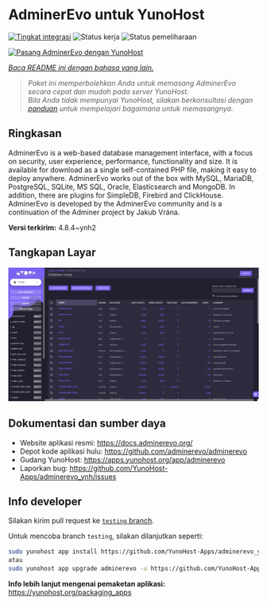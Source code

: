 <!--
N.B.: README ini dibuat secara otomatis oleh <https://github.com/YunoHost/apps/tree/master/tools/readme_generator>
Ini TIDAK boleh diedit dengan tangan.
-->

# AdminerEvo untuk YunoHost

[![Tingkat integrasi](https://apps.yunohost.org/badge/integration/adminerevo)](https://ci-apps.yunohost.org/ci/apps/adminerevo/)
![Status kerja](https://apps.yunohost.org/badge/state/adminerevo)
![Status pemeliharaan](https://apps.yunohost.org/badge/maintained/adminerevo)

[![Pasang AdminerEvo dengan YunoHost](https://install-app.yunohost.org/install-with-yunohost.svg)](https://install-app.yunohost.org/?app=adminerevo)

*[Baca README ini dengan bahasa yang lain.](./ALL_README.md)*

> *Paket ini memperbolehkan Anda untuk memasang AdminerEvo secara cepat dan mudah pada server YunoHost.*  
> *Bila Anda tidak mempunyai YunoHost, silakan berkonsultasi dengan [panduan](https://yunohost.org/install) untuk mempelajari bagaimana untuk memasangnya.*

## Ringkasan

AdminerEvo is a web-based database management interface, with a focus on security, user experience, performance, functionality and size. It is available for download as a single self-contained PHP file, making it easy to deploy anywhere. AdminerEvo works out of the box with MySQL, MariaDB, PostgreSQL, SQLite, MS SQL, Oracle, Elasticsearch and MongoDB. In addition, there are plugins for SimpleDB, Firebird and ClickHouse. AdminerEvo is developed by the AdminerEvo community and is a continuation of the Adminer project by Jakub Vrána.

**Versi terkirim:** 4.8.4~ynh2

## Tangkapan Layar

![Tangkapan Layar pada AdminerEvo](./doc/screenshots/screenshot.png)

## Dokumentasi dan sumber daya

- Website aplikasi resmi: <https://docs.adminerevo.org/>
- Depot kode aplikasi hulu: <https://github.com/adminerevo/adminerevo>
- Gudang YunoHost: <https://apps.yunohost.org/app/adminerevo>
- Laporkan bug: <https://github.com/YunoHost-Apps/adminerevo_ynh/issues>

## Info developer

Silakan kirim pull request ke [`testing` branch](https://github.com/YunoHost-Apps/adminerevo_ynh/tree/testing).

Untuk mencoba branch `testing`, silakan dilanjutkan seperti:

```bash
sudo yunohost app install https://github.com/YunoHost-Apps/adminerevo_ynh/tree/testing --debug
atau
sudo yunohost app upgrade adminerevo -u https://github.com/YunoHost-Apps/adminerevo_ynh/tree/testing --debug
```

**Info lebih lanjut mengenai pemaketan aplikasi:** <https://yunohost.org/packaging_apps>

